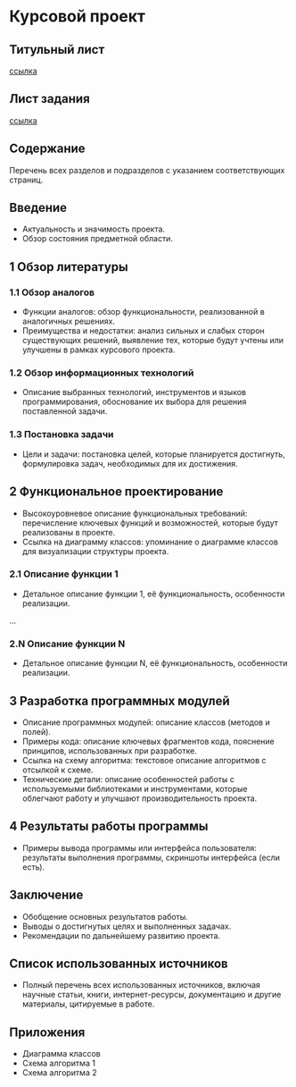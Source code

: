 # Курсовой проект

## Титульный лист
[ссылка](https://github.com/irina-skiba/course_project/blob/main/files/%D1%82%D0%B8%D1%82%D1%83%D0%BB%D1%8C%D0%BD%D1%8B%D0%B9%20%D0%BB%D0%B8%D1%81%D1%82%20%D0%9F%D0%BD%D0%B0%D0%AF%D0%92%D0%A3%202025.docx)

## Лист задания
[ссылка](https://github.com/irina-skiba/course_project/blob/main/files/%D0%9B%D0%B8%D1%81%D1%82%20%D0%B7%D0%B0%D0%B4%D0%B0%D0%BD%D0%B8%D1%8F%20%D0%9A%D0%9F%20%D0%9F%D0%BD%D0%B0%D0%AF%D0%92%D0%A3%202025.docx)

## Содержание

Перечень всех разделов и подразделов с указанием соответствующих страниц.

## Введение

- Актуальность и значимость проекта.
- Обзор состояния предметной области.

## 1 Обзор литературы

### 1.1 Обзор аналогов
- Функции аналогов: обзор функциональности, реализованной в аналогичных решениях.
- Преимущества и недостатки: анализ сильных и слабых сторон существующих решений, выявление тех, которые будут учтены или улучшены в рамках курсового проекта.

### 1.2 Обзор информационных технологий
- Описание выбранных технологий, инструментов и языков программирования, обоснование их выбора для решения поставленной задачи.

### 1.3 Постановка задачи
- Цели и задачи: постановка целей, которые планируется достигнуть, формулировка задач, необходимых для их достижения.

## 2 Функциональное проектирование
- Высокоуровневое описание функциональных требований: перечисление ключевых функций и возможностей, которые будут реализованы в проекте.
- Ссылка на диаграмму классов: упоминание о диаграмме классов для визуализации структуры проекта.

### 2.1 Описание функции 1
- Детальное описание функции 1, её функциональность, особенности реализации.

...

### 2.N Описание функции N
- Детальное описание функции N, её функциональность, особенности реализации.

## 3 Разработка программных модулей
- Описание программных модулей: описание классов (методов и полей).
- Примеры кода: описание ключевых фрагментов кода, пояснение принципов, использованных при разработке.
- Ссылка на схему алгоритма: текстовое описание алгоритмов с отсылкой к схеме.
- Технические детали: описание особенностей работы с используемыми библиотеками и инструментами, которые облегчают работу и улучшают производительность проекта.

## 4 Результаты работы программы
- Примеры вывода программы или интерфейса пользователя: результаты выполнения программы, скриншоты интерфейса (если есть).

## Заключение
- Обобщение основных результатов работы.
- Выводы о достигнутых целях и выполненных задачах.
- Рекомендации по дальнейшему развитию проекта.

## Список использованных источников
- Полный перечень всех использованных источников, включая научные статьи, книги, интернет-ресурсы, документацию и другие материалы, цитируемые в работе.

## Приложения
- Диаграмма классов
- Схема алгоритма 1
- Схема алгоритма 2
